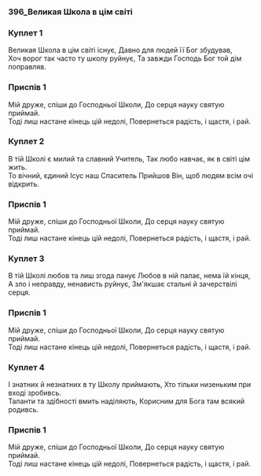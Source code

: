 ### 396_Великая Школа в цім світі
### Куплет 1
Великая Школа в цім світі існує, Давно для людей її Бог збудував, <br/>Хоч ворог так часто ту школу руйнує, Та завжди Господь Бог той дім поправляв.
### Приспів 1
Мій друже, спіши до Господньої Школи, До серця науку святую приймай. <br/>Тоді лиш настане кінець цій недолі, Повернеться радість, і щастя, і рай.
### Куплет 2
В тій Школі є милий та славний Учитель, Так любо навчає, як в світі цім жить. <br/>То вічний, єдиний Ісус наш Спаситель Прийшов Він, щоб людям всім очі відкрить.
### Приспів 1
Мій друже, спіши до Господньої Школи, До серця науку святую приймай. <br/>Тоді лиш настане кінець цій недолі, Повернеться радість, і щастя, і рай.
### Куплет 3
В тій Школі любов та лиш згода панує Любов в ній палає, нема їй кінця, <br/>А зло і неправду, ненависть руйнує, Зм'якшає стальні й зачерствілі серця.
### Приспів 1
Мій друже, спіши до Господньої Школи, До серця науку святую приймай. <br/>Тоді лиш настане кінець цій недолі, Повернеться радість, і щастя, і рай.
### Куплет 4
І знатних й незнатних в ту Школу приймають, Хто тільки низеньким при вході зробивсь. <br/>Таланти та здібності вмить наділяють, Корисним для Бога там всякий родивсь.
### Приспів 1
Мій друже, спіши до Господньої Школи, До серця науку святую приймай. <br/>Тоді лиш настане кінець цій недолі, Повернеться радість, і щастя, і рай.
